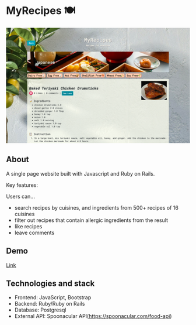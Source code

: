 # MyRecipes 🍽
![screenshot](./screenshot.png)

## About
A single page website built with Javascript and Ruby on Rails.

Key features:

Users can...
* search recipes by cuisines, and ingredients from 500+ recipes of 16 cuisines
* filter out recipes that contain allergic ingredients from the result
* like recipes
* leave comments

## Demo

[Link](https://mod3-myrecipes.herokuapp.com/)

## Technologies and stack

* Frontend: JavaScript, Bootstrap
* Backend: Ruby/Ruby on Rails
* Database: Postgresql
* External API: Spoonacular API(https://spoonacular.com/food-api)
